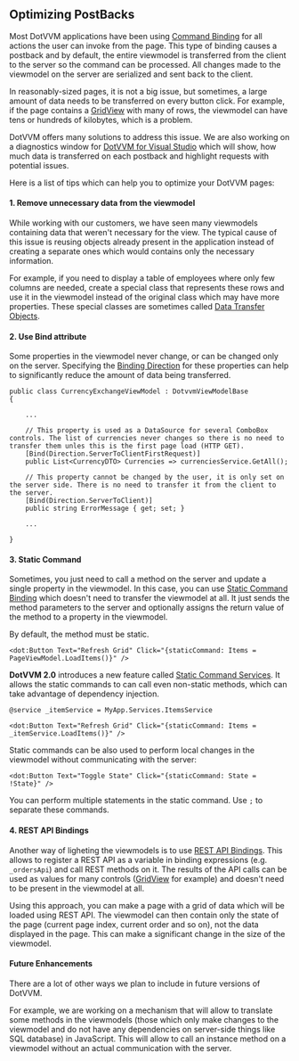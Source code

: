 ## Optimizing PostBacks

Most DotVVM applications have been using [Command Binding](/docs/tutorials/basics-command-binding/{branch}) for all actions the user can invoke from the page. This type of binding causes a postback and by default, the entire viewmodel is transferred from the client to the server so the command can be processed. All changes made to the viewmodel on the server are serialized and sent back to the client.

In reasonably-sized pages, it is not a big issue, but sometimes, a large amount of data needs to be transferred on every button click. For example, if the page contains a [GridView](/docs/controls/builtin/GridView/{branch}) with many of rows, the viewmodel can have tens or hundreds of kilobytes, which is a problem.

DotVVM offers many solutions to address this issue. We are also working on a diagnostics window for [DotVVM for Visual Studio](https://www.dotvvm.com/landing/dotvvm-for-visual-studio-professional-extension) which will show, how much data is transferred on each postback and highlight requests with potential issues.

Here is a list of tips which can help you to optimize your DotVVM pages:

#### 1. Remove unnecessary data from the viewmodel

While working with our customers, we have seen many viewmodels containing data that weren't necessary for the view. The typical cause of this issue is reusing objects already present in the application instead of creating a separate ones which would contains only the necessary information.

For example, if you need to display a table of employees where only few columns are needed, create a special class that represents these rows and use it in the viewmodel instead of the original class which may have more properties. These special classes are sometimes called [Data Transfer Objects](https://en.wikipedia.org/wiki/Data_transfer_object). 

#### 2. Use Bind attribute 

Some properties in the viewmodel never change, or can be changed only on the server. Specifying the [Binding Direction](/docs/tutorials/basics-binding-direction/{branch}) for these properties can help to significantly reduce the amount of data being transferred. 

```CSHARP
public class CurrencyExchangeViewModel : DotvvmViewModelBase
{

    ...

    // This property is used as a DataSource for several ComboBox controls. The list of currencies never changes so there is no need to transfer them unles this is the first page load (HTTP GET).
    [Bind(Direction.ServerToClientFirstRequest)]
    public List<CurrencyDTO> Currencies => currenciesService.GetAll();

    // This property cannot be changed by the user, it is only set on the server side. There is no need to transfer it from the client to the server.
    [Bind(Direction.ServerToClient)]
    public string ErrorMessage { get; set; }

    ...
 
}
```

#### 3. Static Command 

Sometimes, you just need to call a method on the server and update a single property in the viewmodel. In this case, you can use [Static Command Binding](/docs/tutorials/basics-static-command-binding/{branch}) which doesn't need to transfer the viewmodel at all. It just sends the method parameters to the server and optionally assigns the return value of the method to a property in the viewmodel. 

By default, the method must be static.

```DOTHTML
<dot:Button Text="Refresh Grid" Click="{staticCommand: Items = PageViewModel.LoadItems()}" />
```

**DotVVM 2.0** introduces a new feature called [Static Command Services](/docs/tutorials/basics-static-command-services/{branch}). It allows the static commands to can call even non-static methods, which can take advantage of dependency injection.
 
```DOTHTML
@service _itemService = MyApp.Services.ItemsService

<dot:Button Text="Refresh Grid" Click="{staticCommand: Items = _itemService.LoadItems()}" />
```

Static commands can be also used to perform local changes in the viewmodel without communicating with the server:

```DOTHTML
<dot:Button Text="Toggle State" Click="{staticCommand: State = !State}" />
```

You can perform multiple statements in the static command. Use `;` to separate these commands.

#### 4. REST API Bindings

Another way of ligheting the viewmodels is to use [REST API Bindings](/docs/tutorials/rest-api-bindings/{branch}). This allows to register a REST API as a variable in binding expressions (e.g. `_ordersApi`) and call REST methods on it. The results of the API calls can be used as values for many controls ([GridView](/docs/controls/builtin/GridView/{branch}) for example) and doesn't need to be present in the viewmodel at all.

Using this approach, you can make a page with a grid of data which will be loaded using REST API. The viewmodel can then contain only the state of the page (current page index, current order and so on), not the data displayed in the page. This can make a significant change in the size of the viewmodel.

#### Future Enhancements

There are a lot of other ways we plan to include in future versions of DotVVM. 

For example, we are working on a mechanism that will allow to translate some methods in the viewmodels (those which only make changes to the viewmodel and do not have any dependencies on server-side things like SQL database) in JavaScript. This will allow to call an instance method on a viewmodel without an actual communication with the server.